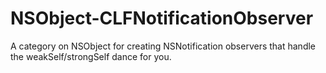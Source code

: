 NSObject-CLFNotificationObserver
================================

A category on NSObject for creating NSNotification observers that handle the weakSelf/strongSelf dance for you.
